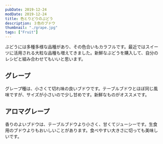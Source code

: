```yaml
---
pubDate: 2019-12-24
modDate: 2019-12-24
title: 色とりどりのぶどう
description: ３色のブドウ
thumbnail: "./grape.jpg"
tags: ["Fruit"]
---
```


ぶどうには多種多様な品種があり、その色合いもカラフルです。最近ではスイーツに活用される大粒な品種も増えてきました。新鮮なぶどうを購入して、自分のレシピと組み合わせてもいいと思います。

## グレープ

グレープ種は、小さくて切れ味の良いブドウです。テーブルブドウとほぼ同じ風味ですが、サイズが小さいので少し甘めです。新鮮なものがオススメです。

## アロマグレープ

香りのよいブドウは、テーブルブドウより小さく、甘くてジューシーです。生食用のブドウよりもおいしいことがあります。食べやすい大きさに切っても美味しいです。
